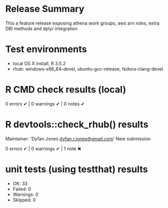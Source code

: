 # Release Summary
This a feature release exposing athena work groups, aws arn roles, extra DBI methods and dplyr integration

# Test environments

* local OS X install, R 3.5.2
* rhub: windows-x86_64-devel, ubuntu-gcc-release, fedora-clang-devel

# R CMD check results (local)
0 errors ✔ | 0 warnings ✔ | 0 notes ✔

# R devtools::check_rhub() results
  Maintainer: 'Dyfan Jones <dyfan.r.jones@gmail.com>'
  New submission

0 errors ✔ | 0 warnings ✔ | 1 note ✖

# unit tests (using testthat) results
* OK:       33
* Failed:   0
* Warnings: 0
* Skipped:  0